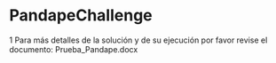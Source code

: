 # PandapeChallenge

1 Para más detalles de la solución y de su ejecución por favor revise el documento: Prueba_Pandape.docx
